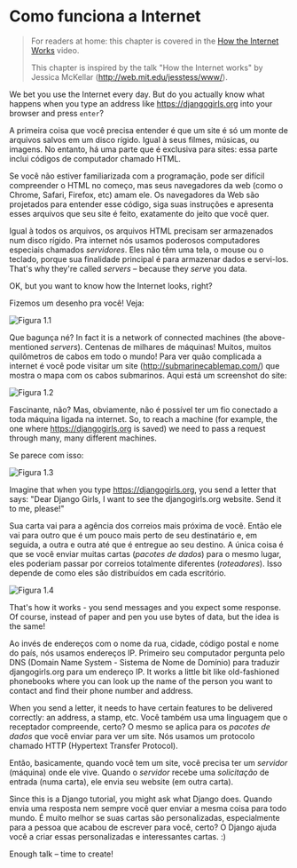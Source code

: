 # Como funciona a Internet

> For readers at home: this chapter is covered in the [How the Internet Works](https://www.youtube.com/watch?v=oM9yAA09wdc) video.
> 
> This chapter is inspired by the talk "How the Internet works" by Jessica McKellar (http://web.mit.edu/jesstess/www/).

We bet you use the Internet every day. But do you actually know what happens when you type an address like https://djangogirls.org into your browser and press `enter`?

A primeira coisa que você precisa entender é que um site é só um monte de arquivos salvos em um disco rígido. Igual à seus filmes, músicas, ou imagens. No entanto, há uma parte que é exclusiva para sites: essa parte inclui códigos de computador chamado HTML.

Se você não estiver familiarizada com a programação, pode ser difícil compreender o HTML no começo, mas seus navegadores da web (como o Chrome, Safari, Firefox, etc) amam ele. Os navegadores da Web são projetados para entender esse código, siga suas instruções e apresenta esses arquivos que seu site é feito, exatamente do jeito que você quer.

Igual à todos os arquivos, os arquivos HTML precisam ser armazenados num disco rígido. Pra internet nós usamos poderosos computadores especiais chamados *servidores*. Eles não têm uma tela, o mouse ou o teclado, porque sua finalidade principal é para armazenar dados e servi-los. That's why they're called *servers* – because they *serve* you data.

OK, but you want to know how the Internet looks, right?

Fizemos um desenho pra você! Veja:

![Figura 1.1](images/internet_1.png)

Que bagunça né? In fact it is a network of connected machines (the above-mentioned *servers*). Centenas de milhares de máquinas! Muitos, muitos quilômetros de cabos em todo o mundo! Para ver quão complicada a internet é você pode visitar um site (http://submarinecablemap.com/) que mostra o mapa com os cabos submarinos. Aqui está um screenshot do site:

![Figura 1.2](images/internet_3.png)

Fascinante, não? Mas, obviamente, não é possível ter um fio conectado a toda máquina ligada na internet. So, to reach a machine (for example, the one where https://djangogirls.org is saved) we need to pass a request through many, many different machines.

Se parece com isso:

![Figura 1.3](images/internet_2.png)

Imagine that when you type https://djangogirls.org, you send a letter that says: "Dear Django Girls, I want to see the djangogirls.org website. Send it to me, please!"

Sua carta vai para a agência dos correios mais próxima de você. Então ele vai para outro que é um pouco mais perto de seu destinatário e, em seguida, a outra e outra até que é entregue ao seu destino. A única coisa é que se você enviar muitas cartas (*pacotes de dados*) para o mesmo lugar, eles poderiam passar por correios totalmente diferentes (*roteadores*). Isso depende de como eles são distribuídos em cada escritório.

![Figura 1.4](images/internet_4.png)

That's how it works - you send messages and you expect some response. Of course, instead of paper and pen you use bytes of data, but the idea is the same!

Ao invés de endereços com o nome da rua, cidade, código postal e nome do país, nós usamos endereços IP. Primeiro seu computador pergunta pelo DNS (Domain Name System - Sistema de Nome de Domínio) para traduzir djangogirls.org para um endereço IP. It works a little bit like old-fashioned phonebooks where you can look up the name of the person you want to contact and find their phone number and address.

When you send a letter, it needs to have certain features to be delivered correctly: an address, a stamp, etc. Você também usa uma linguagem que o receptador compreende, certo? O mesmo se aplica para os *pacotes de dados* que você enviar para ver um site. Nós usamos um protocolo chamado HTTP (Hypertext Transfer Protocol).

Então, basicamente, quando você tem um site, você precisa ter um *servidor* (máquina) onde ele vive. Quando o *servidor* recebe uma *solicitação* de entrada (numa carta), ele envia seu website (em outra carta).

Since this is a Django tutorial, you might ask what Django does. Quando envia uma resposta nem sempre você quer enviar a mesma coisa para todo mundo. É muito melhor se suas cartas são personalizadas, especialmente para a pessoa que acabou de escrever para você, certo? O Django ajuda você a criar essas personalizadas e interessantes cartas. :)

Enough talk – time to create!
